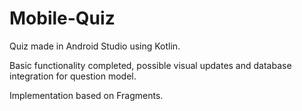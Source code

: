 # Mobile-Quiz
Quiz made in Android Studio using Kotlin.

Basic functionality completed, possible visual updates and database integration for question model.

Implementation based on Fragments.
